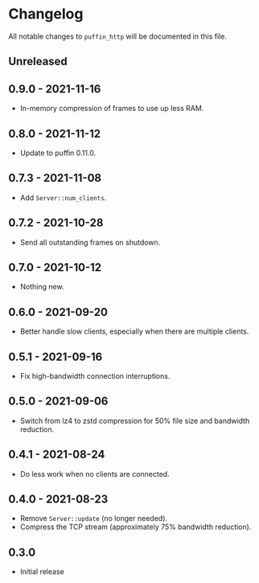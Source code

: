# Changelog

All notable changes to `puffin_http` will be documented in this file.


## Unreleased


## 0.9.0 - 2021-11-16
* In-memory compression of frames to use up less RAM.


## 0.8.0 - 2021-11-12
* Update to puffin 0.11.0.


## 0.7.3 - 2021-11-08
* Add `Server::num_clients`.


## 0.7.2 - 2021-10-28
* Send all outstanding frames on shutdown.


## 0.7.0 - 2021-10-12
* Nothing new.


## 0.6.0 - 2021-09-20
* Better handle slow clients, especially when there are multiple clients.


## 0.5.1 - 2021-09-16
* Fix high-bandwidth connection interruptions.


## 0.5.0 - 2021-09-06
* Switch from lz4 to zstd compression for 50% file size and bandwidth reduction.


## 0.4.1 - 2021-08-24
* Do less work when no clients are connected.


## 0.4.0 - 2021-08-23
* Remove `Server::update` (no longer needed).
* Compress the TCP stream (approximately 75% bandwidth reduction).


## 0.3.0
* Initial release
